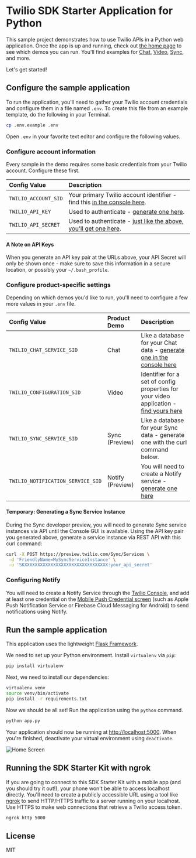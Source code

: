 # Twilio SDK Starter Application for Python

This sample project demonstrates how to use Twilio APIs in a Python web 
application. Once the app is up and running, check out [the home page](http://localhost:5000)
to see which demos you can run. You'll find examples for [Chat](https://www.twilio.com/chat), 
[Video](https://www.twilio.com/video), [Sync](https://www.twilio.com/sync), and more.

Let's get started!

## Configure the sample application

To run the application, you'll need to gather your Twilio account credentials and configure them
in a file named `.env`. To create this file from an example template, do the following in your
Terminal.

```bash
cp .env.example .env
```

Open `.env` in your favorite text editor and configure the following values.

### Configure account information

Every sample in the demo requires some basic credentials from your Twilio account. Configure these first.

| Config Value  | Description |
| :-------------  |:------------- |
`TWILIO_ACCOUNT_SID` | Your primary Twilio account identifier - find this [in the console here](https://www.twilio.com/console).
`TWILIO_API_KEY` | Used to authenticate - [generate one here](https://www.twilio.com/console/video/dev-tools/api-keys).
`TWILIO_API_SECRET` | Used to authenticate - [just like the above, you'll get one here](https://www.twilio.com/console/video/dev-tools/api-keys).

#### A Note on API Keys

When you generate an API key pair at the URLs above, your API Secret will only be shown once - 
make sure to save this information in a secure location, or possibly your `~/.bash_profile`.

### Configure product-specific settings

Depending on which demos you'd like to run, you'll need to configure a few more values in your 
`.env` file.

| Config Value  | Product Demo | Description |
| :-------------  |:------------- |:------------- |
`TWILIO_CHAT_SERVICE_SID` | Chat | Like a database for your Chat data - [generate one in the console here](https://www.twilio.com/console/chat/services)
`TWILIO_CONFIGURATION_SID` | Video | Identifier for a set of config properties for your video application - [find yours here](https://www.twilio.com/console/video/profiles)
`TWILIO_SYNC_SERVICE_SID` | Sync (Preview) | Like a database for your Sync data - generate one with the curl command below.
`TWILIO_NOTIFICATION_SERVICE_SID` | Notify (Preview) | You will need to create a Notify service - [generate one here](https://www.twilio.com/console/notify/services)

#### Temporary: Generating a Sync Service Instance

During the Sync developer preview, you will need to generate Sync service
instances via API until the Console GUI is available. Using the API key pair you
generated above, generate a service instance via REST API with this curl command:

```bash
curl -X POST https://preview.twilio.com/Sync/Services \
 -d 'FriendlyName=MySyncServiceInstance' \
 -u 'SKXXXXXXXXXXXXXXXXXXXXXXXXXXXXXXXX:your_api_secret'
```

### Configuring Notify

You will need to create a Notify Service through the [Twilio Console](https://www.twilio.com/console/notify/services), and add at least one credential on the [Mobile Push Credential screen](https://www.twilio.com/console/notify/credentials) (such as Apple Push Notification Service or Firebase Cloud Messaging for Android) to send notifications using Notify.

## Run the sample application

This application uses the lightweight [Flask Framework](http://flask.pocoo.org/).  

We need to set up your Python environment. Install `virtualenv` via `pip`:

```bash
pip install virtualenv
```

Next, we need to install our dependencies:

```bash
virtualenv venv
source venv/bin/activate
pip install -r requirements.txt
```

Now we should be all set! Run the application using the `python` command.

```bash
python app.py
```

Your application should now be running at [http://localhost:5000](http://localhost:5000). When you're finished, deactivate your virtual environment using `deactivate`.

![Home Screen](https://cloud.githubusercontent.com/assets/809856/23171215/8107bd9e-f817-11e6-94c5-2b132d798fae.png)

## Running the SDK Starter Kit with ngrok

If you are going to connect to this SDK Starter Kit with a mobile app (and you should try it out!), your phone won't be able to access localhost directly. You'll need to create a publicly accessible URL using a tool like [ngrok](https://ngrok.com/) to send HTTP/HTTPS traffic to a server running on your localhost. Use HTTPS to make web connections that retrieve a Twilio access token.

```bash
ngrok http 5000
```

## License
MIT
